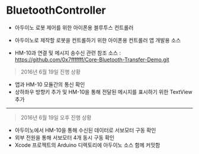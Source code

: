 # BluetoothController
+ 아두이노 로봇 제어를 위한 아이폰용 블루투스 컨트롤러

+ 아두이노로 제작할 로봇을 컨트롤하기 위한 아이폰용 컨트롤러 앱 개발용 소스

+ HM-10과 연결 및 메시지 송수신 관련 참조 소스 : https://github.com/0x7fffffff/Core-Bluetooth-Transfer-Demo.git

> 2016년 6월 19일 진행 상황
- 앱과 HM-10 모듈간의 통신 확인
- 상하좌우 방향키 추가 및 HM-10을 통해 전달된 메시지를 표시하기 위한 TextView 추가

----

> 2016년 6월 19일 오후 진행 상황
- 아두이노에서 HM-10을 통해 수신된 데이터로 서보모터 구동 확인
- 외부 전원을 통해 서보모터 4개 동시 구동 확인
- Xcode 프로젝트의 Arduino 디렉토리에 아두이노 소스 함께 커밋함
